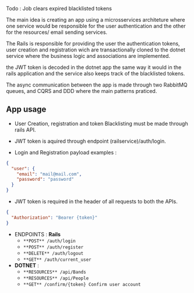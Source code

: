 Todo : Job clears expired blacklisted tokens

The main idea is creating an app using a microsservices architeture where one service would be responsible
for the user authentication and the other for the resources/ email sending services.

The Rails is responsible for providing the user the authentication tokens, user creation and registration wich are
transactionally cloned to the dotnet service where the business logic and associations are implemented.

the JWT token is
decoded in the dotnet app the same way it would in the rails application and the service also keeps track of the
blacklisted tokens.

The async communication between the app is made through two RabbitMQ queues, and CQRS and DDD where the main patterns
praticed.

App usage
---

- User Creation, registration and token Blacklisting must be made through rails API.

- JWT token is aquired through endpoint (railservice)/auth/login.

- Login and Registration payload examples :

```json
{
  "user": {
    "email": "mail@mail.com",
    "password": "password"
  }
}
```

- JWT token is required in the header of all requests to both the APIs.

```json
{
  "Authorization": "Bearer {token}"
}
```

- ENDPOINTS :
  **Rails**
    - `**POST** /auth/login`
    - `**POST** /auth/register`
    - `**DELETE** /auth/logout`
    - `**GET** /auth/current_user`
- **DOTNET** :
    - `**RESOURCES** /api/Bands`
    - `**RESOURCES** /api/People`
    - `**GET** /confirm/{token} Confirm user account`

